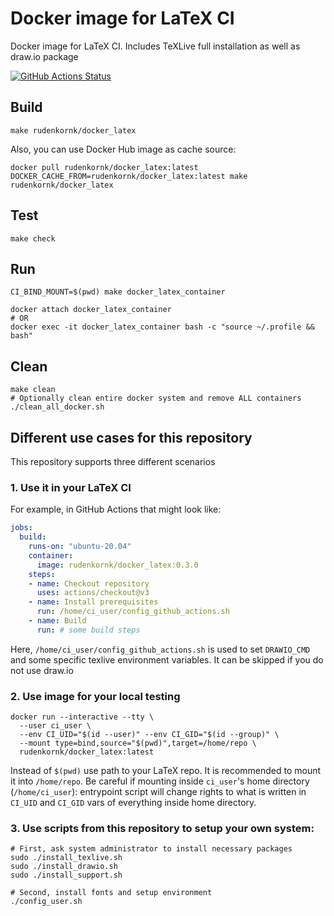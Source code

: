 # Docker image for LaTeX CI

Docker image for LaTeX CI.
Includes TeXLive full installation as well as draw.io package

[![GitHub Actions Status](https://github.com/rudenkornk/docker_latex/actions/workflows/workflow.yml/badge.svg)](https://github.com/rudenkornk/docker_latex/actions)


## Build
```shell
make rudenkornk/docker_latex
```
Also, you can use Docker Hub image as cache source:
```shell
docker pull rudenkornk/docker_latex:latest
DOCKER_CACHE_FROM=rudenkornk/docker_latex:latest make rudenkornk/docker_latex
```


## Test
```shell
make check
```

## Run
```shell
CI_BIND_MOUNT=$(pwd) make docker_latex_container

docker attach docker_latex_container
# OR
docker exec -it docker_latex_container bash -c "source ~/.profile && bash"
```

## Clean
```shell
make clean
# Optionally clean entire docker system and remove ALL containers
./clean_all_docker.sh
```

## Different use cases for this repository
This repository supports three different scenarios

### 1. Use it in your LaTeX CI
For example, in GitHub Actions that might look like:

```yaml
jobs:
  build:
    runs-on: "ubuntu-20.04"
    container:
      image: rudenkornk/docker_latex:0.3.0
    steps:
    - name: Checkout repository
      uses: actions/checkout@v3
    - name: Install prerequisites
      run: /home/ci_user/config_github_actions.sh
    - name: Build
      run: # some build steps
```

Here, `/home/ci_user/config_github_actions.sh` is used to set `DRAWIO_CMD` and some specific texlive environment variables.
It can be skipped if you do not use draw.io

### 2. Use image for your local testing

```shell
docker run --interactive --tty \
  --user ci_user \
  --env CI_UID="$(id --user)" --env CI_GID="$(id --group)" \
  --mount type=bind,source="$(pwd)",target=/home/repo \
  rudenkornk/docker_latex:latest
```

Instead of `$(pwd)` use path to your LaTeX repo.
It is recommended to mount it into `/home/repo`.
Be careful if mounting inside `ci_user`'s home directory (`/home/ci_user`): entrypoint script will change rights to what is written in `CI_UID` and `CI_GID` vars of everything inside home directory.

### 3. Use scripts from this repository to setup your own system:

```shell
# First, ask system administrator to install necessary packages
sudo ./install_texlive.sh
sudo ./install_drawio.sh
sudo ./install_support.sh

# Second, install fonts and setup environment
./config_user.sh
```

